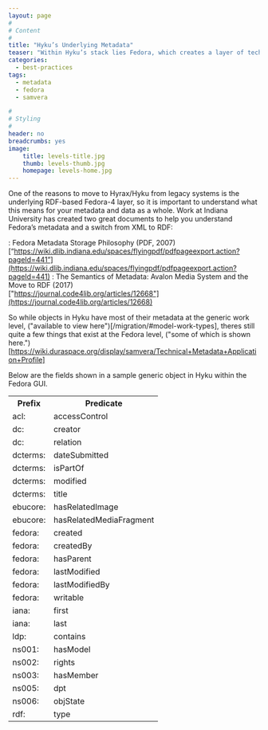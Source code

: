 ```yaml
---
layout: page
#
# Content
#
title: "Hyku’s Underlying Metadata"
teaser: "Within Hyku’s stack lies Fedora, which creates a layer of technical metadata that might be useful for you."
categories:
  - best-practices
tags:
  - metadata
  - fedora
  - samvera

#
# Styling
#
header: no
breadcrumbs: yes
image:
    title: levels-title.jpg
    thumb: levels-thumb.jpg
    homepage: levels-home.jpg
---
```

One of the reasons to move to Hyrax/Hyku from legacy systems is the underlying RDF-based Fedora-4 layer, so it is important to understand what this means for your metadata and data as a whole. Work at Indiana University has created two great documents to help you understand Fedora’s metadata and a switch from XML to RDF:

: Fedora Metadata Storage Philosophy (PDF, 2007)<br>[“https://wiki.dlib.indiana.edu/spaces/flyingpdf/pdfpageexport.action?pageId=441”](https://wiki.dlib.indiana.edu/spaces/flyingpdf/pdfpageexport.action?pageId=441)
: The Semantics of Metadata: Avalon Media System and the Move to RDF (2017)<br>["https://journal.code4lib.org/articles/12668"](https://journal.code4lib.org/articles/12668)

So while objects in Hyku have most of their metadata at the generic work level, ("available to view here")[/migration/#model-work-types], theres still quite a few things that exist at the Fedora level, ("some of which is shown here.")[https://wiki.duraspace.org/display/samvera/Technical+Metadata+Application+Profile]

Below are the fields shown in a sample generic object in Hyku within the Fedora GUI. 

<table>
  <tr>
    <th>Prefix</th>
    <th>Predicate</th>
  </tr>
  <tr>
    <td>acl:</td>
    <td>accessControl</td>
  </tr>
  <tr>
    <td>dc:</td>
    <td>creator</td>
  </tr>
 <tr>
    <td>dc:</td>
    <td>relation</td>
  </tr>
 <tr>
    <td>dcterms:</td>
    <td>dateSubmitted</td>
  </tr>
 <tr>
    <td>dcterms:</td>
    <td>isPartOf</td>
  </tr>
 <tr>
    <td>dcterms:</td>
    <td>modified</td>
  </tr>
 <tr>
    <td>dcterms:</td>
    <td>title</td>
  </tr>
 <tr>
    <td>ebucore:</td>
    <td>hasRelatedImage</td>
  </tr>
 <tr>
    <td>ebucore:</td>
    <td>hasRelatedMediaFragment</td>
  </tr>
 <tr>
    <td>fedora:</td>
    <td>created</td>
  </tr>
 <tr>
    <td>fedora:</td>
    <td>createdBy</td>
  </tr>
 <tr>
    <td>fedora:</td>
    <td>hasParent</td>
  </tr>
 <tr>
    <td>fedora:</td>
    <td>lastModified</td>
  </tr>
 <tr>
    <td>fedora:</td>
    <td>lastModifiedBy</td>
  </tr>
 <tr>
    <td>fedora:</td>
    <td>writable</td>
  </tr>
 <tr>
    <td>iana:</td>
    <td>first</td>
  </tr>
 <tr>
    <td>iana:</td>
    <td>last</td>
  </tr>
 <tr>
    <td>ldp:</td>
    <td>contains</td>
  </tr>
 <tr>
    <td>ns001:</td>
    <td>hasModel</td>
  </tr>
 <tr>
    <td>ns002:</td>
    <td>rights</td>
  </tr>
 <tr>
    <td>ns003:</td>
    <td>hasMember</td>
  </tr>
 <tr>
    <td>ns005:</td>
    <td>dpt</td>
  </tr>
 <tr>
    <td>ns006:</td>
    <td>objState</td>
  </tr>
 <tr>
    <td>rdf:</td>
    <td>type</td>
  </tr>
</table>


